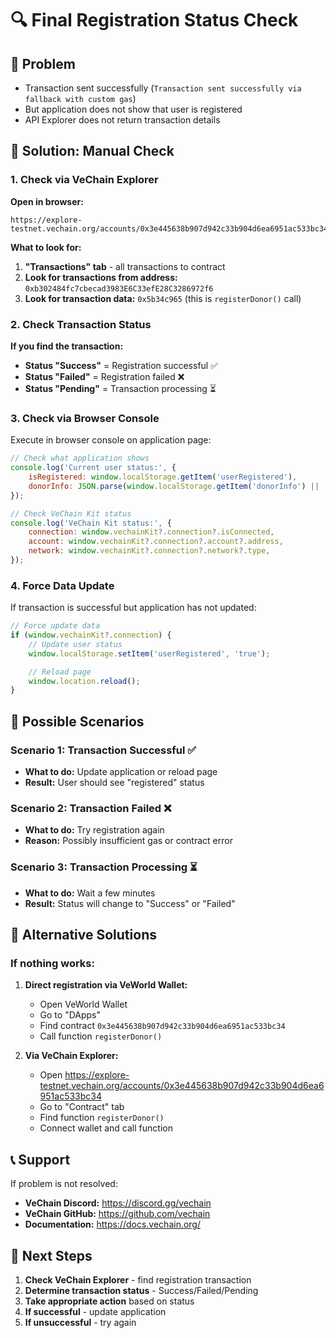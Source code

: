 # 🔍 Final Registration Status Check

## 🚨 Problem

- Transaction sent successfully (`Transaction sent successfully via fallback with custom gas`)
- But application does not show that user is registered
- API Explorer does not return transaction details

## 🔧 Solution: Manual Check

### 1. Check via VeChain Explorer

**Open in browser:**

```
https://explore-testnet.vechain.org/accounts/0x3e445638b907d942c33b904d6ea6951ac533bc34
```

**What to look for:**

1. **"Transactions" tab** - all transactions to contract
2. **Look for transactions from address:** `0xb302484fc7cbecad3983E6C33efE28C3286972f6`
3. **Look for transaction data:** `0x5b34c965` (this is `registerDonor()` call)

### 2. Check Transaction Status

**If you find the transaction:**

- **Status "Success"** = Registration successful ✅
- **Status "Failed"** = Registration failed ❌
- **Status "Pending"** = Transaction processing ⏳

### 3. Check via Browser Console

Execute in browser console on application page:

```javascript
// Check what application shows
console.log('Current user status:', {
	isRegistered: window.localStorage.getItem('userRegistered'),
	donorInfo: JSON.parse(window.localStorage.getItem('donorInfo') || '{}'),
});

// Check VeChain Kit status
console.log('VeChain Kit status:', {
	connection: window.vechainKit?.connection?.isConnected,
	account: window.vechainKit?.connection?.account?.address,
	network: window.vechainKit?.connection?.network?.type,
});
```

### 4. Force Data Update

If transaction is successful but application has not updated:

```javascript
// Force update data
if (window.vechainKit?.connection) {
	// Update user status
	window.localStorage.setItem('userRegistered', 'true');

	// Reload page
	window.location.reload();
}
```

## 🎯 Possible Scenarios

### Scenario 1: Transaction Successful ✅

- **What to do:** Update application or reload page
- **Result:** User should see "registered" status

### Scenario 2: Transaction Failed ❌

- **What to do:** Try registration again
- **Reason:** Possibly insufficient gas or contract error

### Scenario 3: Transaction Processing ⏳

- **What to do:** Wait a few minutes
- **Result:** Status will change to "Success" or "Failed"

## 🔧 Alternative Solutions

### If nothing works:

1. **Direct registration via VeWorld Wallet:**

   - Open VeWorld Wallet
   - Go to "DApps"
   - Find contract `0x3e445638b907d942c33b904d6ea6951ac533bc34`
   - Call function `registerDonor()`

2. **Via VeChain Explorer:**
   - Open https://explore-testnet.vechain.org/accounts/0x3e445638b907d942c33b904d6ea6951ac533bc34
   - Go to "Contract" tab
   - Find function `registerDonor()`
   - Connect wallet and call function

## 📞 Support

If problem is not resolved:

- **VeChain Discord:** https://discord.gg/vechain
- **VeChain GitHub:** https://github.com/vechain
- **Documentation:** https://docs.vechain.org/

## 🎯 Next Steps

1. **Check VeChain Explorer** - find registration transaction
2. **Determine transaction status** - Success/Failed/Pending
3. **Take appropriate action** based on status
4. **If successful** - update application
5. **If unsuccessful** - try again
